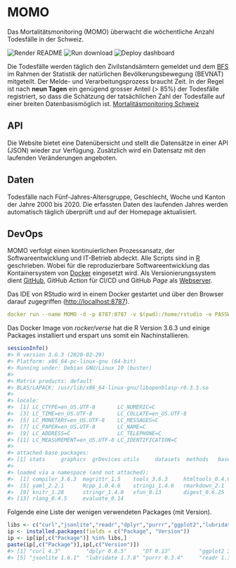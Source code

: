 
<!-- README.md is generated from README.Rmd. Please edit that file  -->

# MOMO

Das Mortalitätsmonitoring (MOMO) überwacht die wöchentliche Anzahl
Todesfälle in der Schweiz.

<!-- badges: start -->

![Render
README](https://github.com/norman-ds/momo/workflows/Render%20README/badge.svg)
![Run
download](https://github.com/norman-ds/momo/workflows/Run%20download/badge.svg)
![Deploy
dashboard](https://github.com/norman-ds/momo/workflows/Deploy%20dashboard/badge.svg)
<!-- badges: end -->

Die Todesfälle werden täglich den Zivilstandsämtern gemeldet und dem
[BFS](https://www.bfs.admin.ch/bfs/de/home/statistiken/bevoelkerung/geburten-todesfaelle/todesfaelle.html)
im Rahmen der Statistik der natürlichen Bevölkerungsbewegung (BEVNAT)
mitgeteilt. Der Melde- und Verarbeitungsprozess braucht Zeit. In der
Regel ist nach **neun Tagen** ein genügend grosser Anteil (\> 85%) der
Todesfälle registriert, so dass die Schätzung der tatsächlichen Zahl der
Todesfälle auf einer breiten Datenbasismöglich ist.
[Mortalitäsmonitoring Schweiz](https://norman-ds.github.io/momo/)

## API

Die Website bietet eine Datenübersicht und stellt die Datensätze in
einer API (JSON) wieder zur Verfügung. Zusätzlich wird ein Datensatz mit
den laufenden Veränderungen angeboten.

## Daten

Todesfälle nach Fünf-Jahres-Altersgruppe, Geschlecht, Woche und Kanton
der Jahre 2000 bis 2020. Die erfassten Daten des laufenden Jahres werden
automatisch täglich überprüft und auf der Homepage aktualisiert.

## DevOps

MOMO verfolgt einen kontinuierlichen Prozessansatz, der
Softwareentwicklung und IT-Betrieb abdeckt. Alle Scripts sind in
[R](https://www.r-project.org) geschrieben. Wobei für die
reproduzierbare Softwareentwicklung das Kontainersystem von
[Docker](https://hub.docker.com/r/rocker/verse) eingesetzt wird. Als
Versionierungssystem dient
[GitHub](https://help.github.com/en/actions/building-and-testing-code-with-continuous-integration),
GitHub *Action* für CI/CD und GitHub *Page* als
[Webserver](https://norman-ds.github.io/momo/).

Das IDE von RStudio wird in einem Docker gestartet und über den Browser
darauf zugegriffen
(<http://localhost:8787>).

``` yaml
docker run --name MOMO -d -p 8787:8787 -v $(pwd):/home/rstudio -e PASSWORD=pwd rocker/verse:3.6.3
```

Das Docker Image von *rocker/verse* hat die R Version 3.6.3 und einige
Packages installiert und erspart uns somit ein Nachinstallieren.

``` r
sessionInfo()
#> R version 3.6.3 (2020-02-29)
#> Platform: x86_64-pc-linux-gnu (64-bit)
#> Running under: Debian GNU/Linux 10 (buster)
#> 
#> Matrix products: default
#> BLAS/LAPACK: /usr/lib/x86_64-linux-gnu/libopenblasp-r0.3.5.so
#> 
#> locale:
#>  [1] LC_CTYPE=en_US.UTF-8       LC_NUMERIC=C              
#>  [3] LC_TIME=en_US.UTF-8        LC_COLLATE=en_US.UTF-8    
#>  [5] LC_MONETARY=en_US.UTF-8    LC_MESSAGES=C             
#>  [7] LC_PAPER=en_US.UTF-8       LC_NAME=C                 
#>  [9] LC_ADDRESS=C               LC_TELEPHONE=C            
#> [11] LC_MEASUREMENT=en_US.UTF-8 LC_IDENTIFICATION=C       
#> 
#> attached base packages:
#> [1] stats     graphics  grDevices utils     datasets  methods   base     
#> 
#> loaded via a namespace (and not attached):
#>  [1] compiler_3.6.3  magrittr_1.5    tools_3.6.3     htmltools_0.4.0
#>  [5] yaml_2.2.1      Rcpp_1.0.4.6    stringi_1.4.6   rmarkdown_2.1  
#>  [9] knitr_1.28      stringr_1.4.0   xfun_0.13       digest_0.6.25  
#> [13] rlang_0.4.5     evaluate_0.14
```

Folgende eine Liste der wenigen verwendeten Packages (mit
Version).

``` r
libs <- c("curl","jsonlite","readr","dplyr","purrr","ggplot2","lubridate","flexdashboard","DT","dygraphs","xts")
ip <- installed.packages(fields = c("Package", "Version"))
ip <- ip[ip[,c("Package")] %in% libs,]
paste(ip[,c("Package")],ip[,c("Version")])
#> [1] "curl 4.3"        "dplyr 0.8.5"     "DT 0.13"         "ggplot2 3.3.0"  
#> [5] "jsonlite 1.6.1"  "lubridate 1.7.8" "purrr 0.3.4"     "readr 1.3.1"
```
